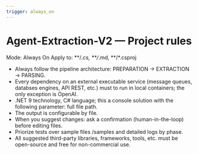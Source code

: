 ```yaml
---
trigger: always_on
---
```


# Agent-Extraction-V2 — Project rules
Mode: Always On
Apply to: **/*.cs, **/*.md, **/*.csproj

- Always follow the pipeline architecture: PREPARATION → EXTRACTION → PARSING.
- Every dependency on an external executable service (message queues, databses engines, API REST, etc.) must to run in local containers; the only exception is OpenAI.
- .NET 9 technology, C# language; this a console solution with the following parameter: full file path. 
- The output is configurable by file.
- When you suggest changes: ask a confirmation (human-in-the-loop) before editing files.
- Priorize tests over sample files /samples and detailed logs by phase.
- All suggested third-party libraries, frameworks, tools, etc. must be open-source and free for non-commercial use.